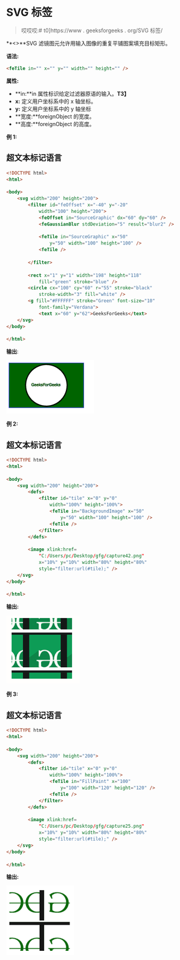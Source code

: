 # SVG 标签

> 哎哎哎:# t0]https://www . geeksforgeeks . org/SVG 标签/

**<>**SVG 滤镜图元允许用输入图像的重复平铺图案填充目标矩形。

**语法:**

```html
<feTile in="" x="" y="" width="" height="" />

```

**属性:**

*   **in:**in 属性标识给定过滤器原语的输入。**T3】**
*   **x:** 定义用户坐标系中的 x 轴坐标。
*   **y:** 定义用户坐标系中的 y 轴坐标
*   **宽度:**foreignObject 的宽度。
*   **高度:**foreignObject 的高度。

**例 1:**

## 超文本标记语言

```html
<!DOCTYPE html>
<html>

<body>
    <svg width="200" height="200">
        <filter id="feOffset" x="-40" y="-20" 
            width="100" height="200">
            <feOffset in="SourceGraphic" dx="60" dy="60" />
            <feGaussianBlur stdDeviation="5" result="blur2" />

            <feTile in="SourceGraphic" x="50" 
                y="50" width="100" height="100" />
            <feTile />

        </filter>

        <rect x="1" y="1" width="198" height="118" 
            fill="green" stroke="blue" />
        <circle cx="100" cy="60" r="55" stroke="black" 
            stroke-width="3" fill="white" />
        <g fill="#FFFFFF" stroke="Green" font-size="10" 
            font-family="Verdana">
            <text x="60" y="62">GeeksForGeeks</text>
    </svg>
</body>

</html>
```

**输出**:

![](img/ace1a00761bc3b3570d5cf850a8eb705.png)

**例 2:**

## 超文本标记语言

```html
<!DOCTYPE html>
<html>

<body>
    <svg width="200" height="200">
        <defs>
            <filter id="tile" x="0" y="0" 
                width="100%" height="100%">
                <feTile in="BackgroundImage" x="50" 
                    y="50" width="100" height="100" />
                <feTile />
            </filter>
        </defs>

        <image xlink:href=
            "C:/Users/pc/Desktop/gfg/capture42.png" 
            x="10%" y="10%" width="80%" height="80%"
            style="filter:url(#tile);" />
    </svg>
</body>

</html>
```

**输出:**

![](img/16fc93ecebf6bc912600d2b1639da408.png)

**例 3:**

## 超文本标记语言

```html
<!DOCTYPE html>
<html>

<body>
    <svg width="200" height="200">
        <defs>
            <filter id="tile" x="0" y="0" 
                width="100%" height="100%">
                <feTile in="FillPaint" x="100" 
                    y="100" width="120" height="120" />
                <feTile />
            </filter>
        </defs>

        <image xlink:href=
            "C:/Users/pc/Desktop/gfg/capture25.png" 
            x="10%" y="10%" width="80%" height="80%"
            style="filter:url(#tile);" />
    </svg>
</body>

</html>
```

**输出:**

![](img/f026818d262d48380f968671bcba45be.png)